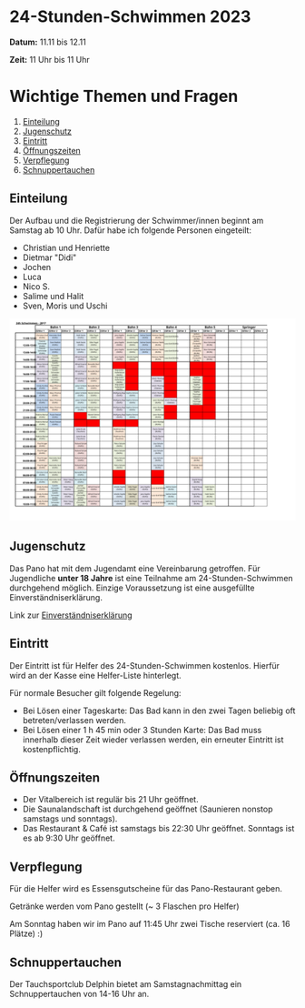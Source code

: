 # 24-Stunden-Schwimmen 2023

**Datum:** 11.11 bis 12.11

**Zeit:** 11 Uhr bis 11 Uhr

# Wichtige Themen und Fragen
1. [Einteilung](#einteilung)
2. [Jugenschutz](#jugenschutz)
3. [Eintritt](#eintritt)
4. [Öffnungszeiten](#öffnungszeiten)
5. [Verpflegung](#verpflegung)
6. [Schnuppertauchen](#schnuppertauchen)

## Einteilung
Der Aufbau und die Registrierung der Schwimmer/innen beginnt am Samstag ab 10 Uhr. Dafür habe ich folgende 
Personen eingeteilt:
- Christian und Henriette
- Dietmar "Didi"
- Jochen
- Luca
- Nico S.
- Salime und Halit
- Sven, Moris und Uschi

![sdfdsf](images/2023-24h-Schwimmen.svg "Title")


## Jugenschutz
Das Pano hat mit dem Jugendamt eine Vereinbarung getroffen. Für Jugendliche **unter 18 Jahre** ist
eine Teilnahme am 24-Stunden-Schwimmen durchgehend möglich. Einzige Voraussetzung ist eine
ausgefüllte Einverständniserklärung.

Link zur [Einverständniserklärung](https://www.panorama-bad.de/content/8-events/3-24h-schwimmen-2023/einverstaendniserklaerung-24-stunden-schwimmen.pdf)

## Eintritt
Der Eintritt ist für Helfer des 24-Stunden-Schwimmen kostenlos. Hierfür wird an der Kasse eine
Helfer-Liste hinterlegt.

Für normale Besucher gilt folgende Regelung:
- Bei Lösen einer Tageskarte: Das Bad kann in den zwei Tagen beliebig oft betreten/verlassen werden.
- Bei Lösen einer 1 h 45 min oder 3 Stunden Karte: Das Bad muss innerhalb dieser Zeit wieder verlassen werden, ein erneuter Eintritt ist kostenpflichtig.

## Öffnungszeiten
- Der Vitalbereich ist regulär bis 21 Uhr geöffnet.
- Die Saunalandschaft ist durchgehend geöffnet (Saunieren nonstop samstags und sonntags).
- Das Restaurant & Café ist samstags bis 22:30 Uhr geöffnet. Sonntags ist es ab 9:30 Uhr geöffnet.

## Verpflegung
Für die Helfer wird es Essensgutscheine für das Pano-Restaurant geben.

Getränke werden vom Pano gestellt (~ 3 Flaschen pro Helfer)

Am Sonntag haben wir im Pano auf 11:45 Uhr zwei Tische reserviert (ca. 16 Plätze) :) 

## Schnuppertauchen 
Der Tauchsportclub Delphin bietet am Samstagnachmittag ein Schnuppertauchen von 14-16 Uhr an.
